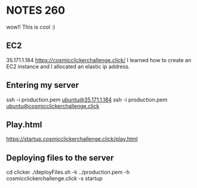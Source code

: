 # NOTES 260
wow!! This is cool :)
## EC2
35.171.1.184
https://cosmicclickerchallenge.click/
I learned how to create an EC2 instance and I allocated an elastic ip address.
## Entering my server
ssh -i production.pem ubuntu@35.171.1.184
ssh -i production.pem ubuntu@cosmicclickerchallenge.click
## Play.html
https://startup.cosmicclickerchallenge.click/play.html
## Deploying files to the server
cd clicker
./deployFiles.sh -k ../production.pem -h cosmicclickerchallenge.click  -s startup
